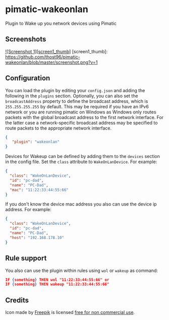 pimatic-wakeonlan
=======================

Plugin to Wake up you network devices using Pimatic

Screenshots
-----------
[![Screenshot 1][screen1_thumb]](https://github.com/thost96/pimatic-wakeonlan/blob/master/screenshot.png)
[screen1_thumb]: https://github.com/thost96/pimatic-wakeonlan/blob/master/screenshot.png?v=1

Configuration
-------------
You can load the plugin by editing your `config.json` and adding the following in the `plugins` section. Optionally, you 
can also set the `broadcastAddress` property to define the broadcast address, which is `255.255.255.255` by default. 
This may be required if you have an IPv6 network or you are running pimatic on Windows as Windows only routes
packets with the global broadcast address to the first network interface. For the latter case a network-specific 
broadcast address may be specified to route packets to the appropriate network interface.

````json
{ 
   "plugin": "wakeonlan"
}
````



Devices for Wakeup can be defined by adding them to the `devices` section in the config file. Set the `class` attribute to `WakeOnLanDevice`. For example:
```json
{
  "class": "WakeOnLanDevice",
  "id": "pc-dad",
  "name": "PC-Dad",
  "mac": "11:22:33:44:55:66"
}
```
If you don't know the device mac address you also can use the device ip address. For example:
```json
{
  "class": "WakeOnLanDevice",
  "id": "pc-dad",
  "name": "PC-Dad",
  "host": "192.168.178.10"
}
```

Rule support
------------
You also can use the plugin within rules using `wol` or `wakeup` as command:

```json
IF {something} THEN wol "11:22:33:44:55:66" or
IF {something} THEN wakeup "11:22:33:44:55:66" 
```


Credits
-------
Icon made by <a href="http://www.freepik.com" title="Freepik">Freepik</a> is licensed <a href="https://www.iconfinder.com/icons/99841/lan_icon" title="free for non commercial use">free for non commercial use</a>.